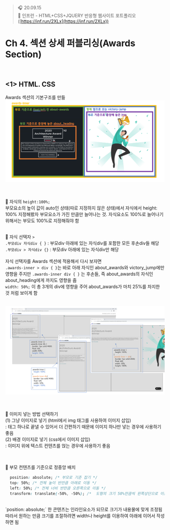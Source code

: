 ﻿> 🎧 20.09.15 <br>
> 🧩 인프런 - HTML+CSS+JQUERY 반응형 웹사이트 포트폴리오 ([https://inf.run/2XLx](https://inf.run/2XLx))

# Ch 4. 섹션 상세 퍼블리싱(Awards Section)

<br>

## <1> HTML. CSS

Awards 섹션의 기본구조를 만듦<br>
![Awards Section 구조](./Img/4-2.PNG)<br>
<br><br>

🍕 자식의 `height:100%;`<br>
부모요소의 높이 값이 auto인 상태(따로 지정하지 않은 상태)에서 자식에서 height: 100% 지정해봤자 부모요소가 가진 만큼만 늘어나는 것. 자식요소도 100%로 늘어나기 위해서는 부모도 100%로 지정해줘야 함<br>
<br>

🍕 자식 선택자 `>`<br>
`.부모div 자식div { }` : 부모div 아래에 있는 자식div를 포함한 모든 후손div들 해당<br>
`.부모div > 자식div {}` : 부모div 아래에 있는 자식div만 해당<br>
<br>
자식 선택자를 Awards 섹션에 적용해서 다시 보자면<br> 
`.awards-inner > div { }`는 바로 아래 자식인 about_awards와 victory_jump에만 영향을 주지만 `.awards-inner div { }` 는 후손들, 즉 about_awards의 자식인 about_heading에게 까지도 영향을 줌<br>
`width: 50%;` 이 총 3개의 div에 영향을 주어 about_awards가 마치 25%를 차지한 것 처럼 보이게 함<br>
<br>

![자식과 부모의 height](./Img/4-1.PNG)<br>
<br><br>

🍕 이미지 넣는 방법 선택하기<br>
(1) 그냥 이미지로 넣기 (html에서 img 태그를 사용하여 이미지 삽입)<br>
 : 태그 하나로 끝낼 수 있어서 더 간편하기 때문에 이미지 하나만 넣는 경우에 사용하기 좋음<br>
(2) 배경 이미지로 넣기 (css에서 이미지 삽입)<br>
 : 이미지 위에 텍스트 컨텐츠를 얹는 경우에 사용하기 좋음<br>
<br><br>

🍕 부모 컨텐츠를 기준으로 정중앙 배치<br>
```css
  position: absolute; /* 부모로 기준 잡기 */
  top: 50%; /* 전체 높이 반만큼 아래로 이동 */
  left: 50%; /* 전체 너비 반만큼 오른쪽으로 이동 */
  transform: translate(-50%, -50%); /*  도형의 크기 50%만큼씩 왼쪽상단으로 이동*/
```
<br>
`position: absolute;` 한 콘텐츠는 인라인요소가 되므로 크기가 내용물에 맞게 조정됨<br>
따라서 원하는 만큼 크기를 조절하려면 width나 height를 이용하여 아래에 이어서 작성하면 됨<br>
<br><br>

